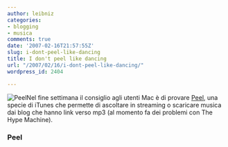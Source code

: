 ```yaml
---
author: leibniz
categories:
- blogging
- musica
comments: true
date: '2007-02-16T21:57:55Z'
slug: i-dont-peel-like-dancing
title: I don't peel like dancing
url: "/2007/02/16/i-dont-peel-like-dancing/"
wordpress_id: 2404

---
```

![Peel](http://www.leibniz-blogs.it/gallery/peel.png)Nel fine settimana il consiglio agli utenti Mac è di provare [Peel](http://www.getpeel.com/), una specie di iTunes che permette di ascoltare in streaming o scaricare musica dai blog che hanno link verso mp3 (al momento fa dei problemi con The Hype Machine).


### Peel
